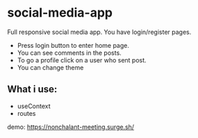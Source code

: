# social-media-app
Full responsive social media app. You have login/register pages. 
- Press login button to enter home page. 
- You can see comments in the posts. 
- To go a profile click on a user who sent post. 
- You can change theme

## What i use:
- useContext
- routes

demo: https://nonchalant-meeting.surge.sh/ 
